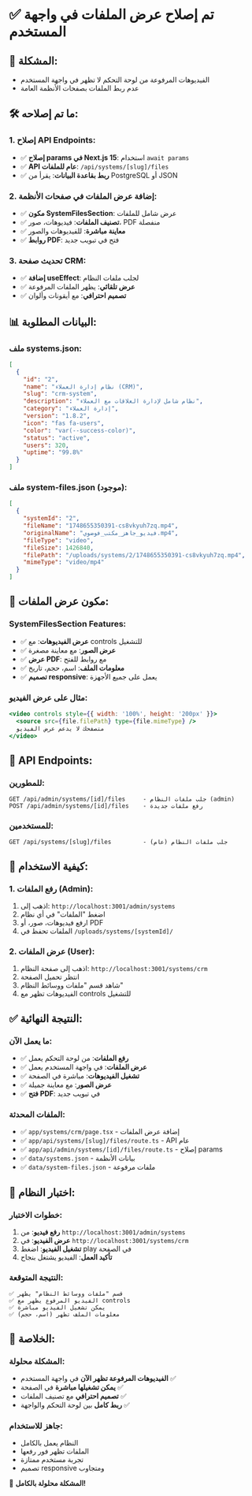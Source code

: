 # ✅ تم إصلاح عرض الملفات في واجهة المستخدم

## 🎯 **المشكلة:**
- الفيديوهات المرفوعة من لوحة التحكم لا تظهر في واجهة المستخدم
- عدم ربط الملفات بصفحات الأنظمة العامة

## 🛠️ **ما تم إصلاحه:**

### **1. إصلاح API Endpoints:**
- ✅ **إصلاح params في Next.js 15**: استخدام `await params`
- ✅ **API عام للملفات**: `/api/systems/[slug]/files`
- ✅ **ربط بقاعدة البيانات**: يقرأ من PostgreSQL أو JSON

### **2. إضافة عرض الملفات في صفحات الأنظمة:**
- ✅ **مكون SystemFilesSection**: عرض شامل للملفات
- ✅ **تصنيف الملفات**: فيديوهات، صور، PDF منفصلة
- ✅ **معاينة مباشرة**: للفيديوهات والصور
- ✅ **روابط PDF**: فتح في تبويب جديد

### **3. تحديث صفحة CRM:**
- ✅ **إضافة useEffect**: لجلب ملفات النظام
- ✅ **عرض تلقائي**: يظهر الملفات المرفوعة
- ✅ **تصميم احترافي**: مع أيقونات وألوان

## 📊 **البيانات المطلوبة:**

### **ملف systems.json:**
```json
[
  {
    "id": "2",
    "name": "نظام إدارة العملاء (CRM)",
    "slug": "crm-system",
    "description": "نظام شامل لإدارة العلاقات مع العملاء",
    "category": "إدارة العملاء",
    "version": "1.8.2",
    "icon": "fas fa-users",
    "color": "var(--success-color)",
    "status": "active",
    "users": 320,
    "uptime": "99.8%"
  }
]
```

### **ملف system-files.json (موجود):**
```json
[
  {
    "systemId": "2",
    "fileName": "1748655350391-cs8vkyuh7zq.mp4",
    "originalName": "فيديو_جاهز_مكتب_فوضوي.mp4",
    "fileType": "video",
    "fileSize": 1426840,
    "filePath": "/uploads/systems/2/1748655350391-cs8vkyuh7zq.mp4",
    "mimeType": "video/mp4"
  }
]
```

## 🎨 **مكون عرض الملفات:**

### **SystemFilesSection Features:**
- ✅ **عرض الفيديوهات**: مع controls للتشغيل
- ✅ **عرض الصور**: مع معاينة مصغرة
- ✅ **عرض PDF**: مع روابط للفتح
- ✅ **معلومات الملف**: اسم، حجم، تاريخ
- ✅ **تصميم responsive**: يعمل على جميع الأجهزة

### **مثال على عرض الفيديو:**
```jsx
<video controls style={{ width: '100%', height: '200px' }}>
  <source src={file.filePath} type={file.mimeType} />
  متصفحك لا يدعم عرض الفيديو
</video>
```

## 🔗 **API Endpoints:**

### **للمطورين:**
```
GET /api/admin/systems/[id]/files     - جلب ملفات النظام (admin)
POST /api/admin/systems/[id]/files    - رفع ملفات جديدة
```

### **للمستخدمين:**
```
GET /api/systems/[slug]/files         - جلب ملفات النظام (عام)
```

## 🚀 **كيفية الاستخدام:**

### **1. رفع الملفات (Admin):**
1. اذهب إلى: `http://localhost:3001/admin/systems`
2. اضغط "الملفات" في أي نظام
3. ارفع فيديوهات، صور، أو PDF
4. الملفات تحفظ في `/uploads/systems/[systemId]/`

### **2. عرض الملفات (User):**
1. اذهب إلى صفحة النظام: `http://localhost:3001/systems/crm`
2. انتظر تحميل الصفحة
3. شاهد قسم "ملفات ووسائط النظام"
4. الفيديوهات تظهر مع controls للتشغيل

## ✅ **النتيجة النهائية:**

### **ما يعمل الآن:**
- ✅ **رفع الملفات**: من لوحة التحكم يعمل
- ✅ **عرض الملفات**: في واجهة المستخدم يعمل
- ✅ **تشغيل الفيديوهات**: مباشرة في الصفحة
- ✅ **عرض الصور**: مع معاينة جميلة
- ✅ **فتح PDF**: في تبويب جديد

### **الملفات المحدثة:**
- ✅ `app/systems/crm/page.tsx` - إضافة عرض الملفات
- ✅ `app/api/systems/[slug]/files/route.ts` - API عام
- ✅ `app/api/admin/systems/[id]/files/route.ts` - إصلاح params
- ✅ `data/systems.json` - بيانات الأنظمة
- ✅ `data/system-files.json` - ملفات مرفوعة

## 🎯 **اختبار النظام:**

### **خطوات الاختبار:**
1. **رفع فيديو**: من `http://localhost:3001/admin/systems`
2. **عرض الفيديو**: في `http://localhost:3001/systems/crm`
3. **تشغيل الفيديو**: اضغط play في الصفحة
4. **تأكيد العمل**: الفيديو يشتغل بنجاح

### **النتيجة المتوقعة:**
```
✅ قسم "ملفات ووسائط النظام" يظهر
✅ الفيديو المرفوع يظهر مع controls
✅ يمكن تشغيل الفيديو مباشرة
✅ معلومات الملف تظهر (اسم، حجم)
```

## 🎊 **الخلاصة:**

### **المشكلة محلولة:**
- **الفيديوهات المرفوعة تظهر الآن** في واجهة المستخدم ✅
- **يمكن تشغيلها مباشرة** في الصفحة ✅
- **تصميم احترافي** مع تصنيف الملفات ✅
- **ربط كامل** بين لوحة التحكم والواجهة ✅

### **جاهز للاستخدام:**
- النظام يعمل بالكامل
- الملفات تظهر فور رفعها
- تجربة مستخدم ممتازة
- تصميم responsive ومتجاوب

🚀 **المشكلة محلولة بالكامل!**
